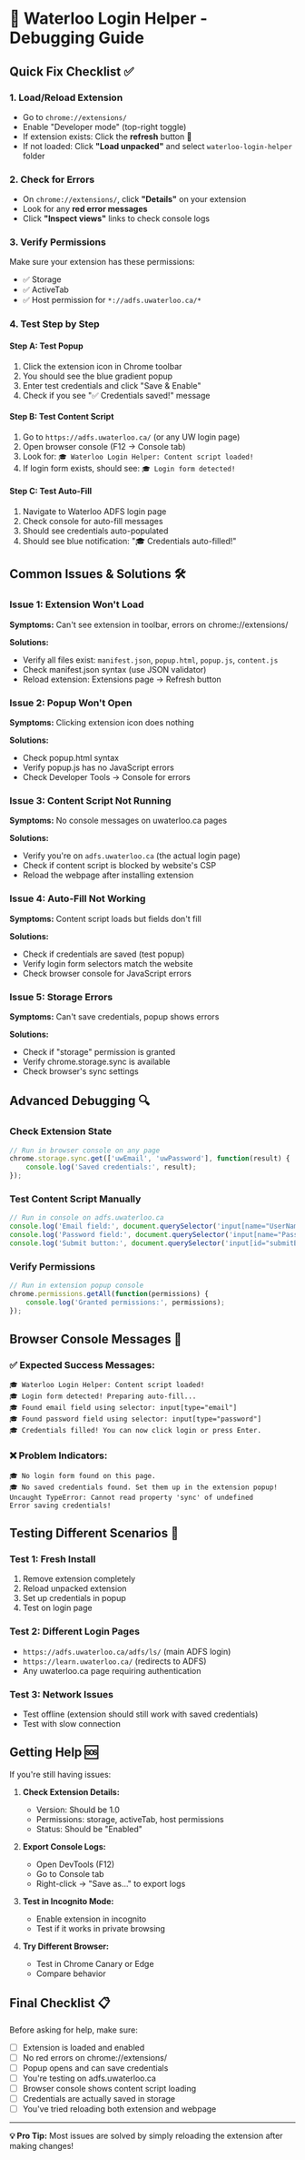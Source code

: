 # 🔧 Waterloo Login Helper - Debugging Guide

## Quick Fix Checklist ✅

### 1. **Load/Reload Extension**
- Go to `chrome://extensions/`
- Enable "Developer mode" (top-right toggle)
- If extension exists: Click the **refresh** button 🔄
- If not loaded: Click **"Load unpacked"** and select `waterloo-login-helper` folder

### 2. **Check for Errors**
- On `chrome://extensions/`, click **"Details"** on your extension
- Look for any **red error messages**
- Click **"Inspect views"** links to check console logs

### 3. **Verify Permissions**
Make sure your extension has these permissions:
- ✅ Storage
- ✅ ActiveTab  
- ✅ Host permission for `*://adfs.uwaterloo.ca/*`

### 4. **Test Step by Step**

#### Step A: Test Popup
1. Click the extension icon in Chrome toolbar
2. You should see the blue gradient popup
3. Enter test credentials and click "Save & Enable"
4. Check if you see "✅ Credentials saved!" message

#### Step B: Test Content Script
1. Go to `https://adfs.uwaterloo.ca/` (or any UW login page)
2. Open browser console (F12 → Console tab)
3. Look for: `🎓 Waterloo Login Helper: Content script loaded!`
4. If login form exists, should see: `🎓 Login form detected!`

#### Step C: Test Auto-Fill
1. Navigate to Waterloo ADFS login page
2. Check console for auto-fill messages
3. Should see credentials auto-populated
4. Should see blue notification: "🎓 Credentials auto-filled!"

## Common Issues & Solutions 🛠️

### Issue 1: Extension Won't Load
**Symptoms:** Can't see extension in toolbar, errors on chrome://extensions/

**Solutions:**
- Verify all files exist: `manifest.json`, `popup.html`, `popup.js`, `content.js`
- Check manifest.json syntax (use JSON validator)
- Reload extension: Extensions page → Refresh button

### Issue 2: Popup Won't Open
**Symptoms:** Clicking extension icon does nothing

**Solutions:**
- Check popup.html syntax
- Verify popup.js has no JavaScript errors
- Check Developer Tools → Console for errors

### Issue 3: Content Script Not Running
**Symptoms:** No console messages on uwaterloo.ca pages

**Solutions:**
- Verify you're on `adfs.uwaterloo.ca` (the actual login page)
- Check if content script is blocked by website's CSP
- Reload the webpage after installing extension

### Issue 4: Auto-Fill Not Working
**Symptoms:** Content script loads but fields don't fill

**Solutions:**
- Check if credentials are saved (test popup)
- Verify login form selectors match the website
- Check browser console for JavaScript errors

### Issue 5: Storage Errors
**Symptoms:** Can't save credentials, popup shows errors

**Solutions:**
- Check if "storage" permission is granted
- Verify chrome.storage.sync is available
- Check browser's sync settings

## Advanced Debugging 🔍

### Check Extension State
```javascript
// Run in browser console on any page
chrome.storage.sync.get(['uwEmail', 'uwPassword'], function(result) {
    console.log('Saved credentials:', result);
});
```

### Test Content Script Manually
```javascript
// Run in console on adfs.uwaterloo.ca
console.log('Email field:', document.querySelector('input[name="UserName"]'));
console.log('Password field:', document.querySelector('input[name="Password"]'));
console.log('Submit button:', document.querySelector('input[id="submitButton"]'));
```

### Verify Permissions
```javascript
// Run in extension popup console
chrome.permissions.getAll(function(permissions) {
    console.log('Granted permissions:', permissions);
});
```

## Browser Console Messages 📝

### ✅ Expected Success Messages:
```
🎓 Waterloo Login Helper: Content script loaded!
🎓 Login form detected! Preparing auto-fill...
🎓 Found email field using selector: input[type="email"]
🎓 Found password field using selector: input[type="password"]
🎓 Credentials filled! You can now click login or press Enter.
```

### ❌ Problem Indicators:
```
🎓 No login form found on this page.
🎓 No saved credentials found. Set them up in the extension popup!
Uncaught TypeError: Cannot read property 'sync' of undefined
Error saving credentials!
```

## Testing Different Scenarios 🧪

### Test 1: Fresh Install
1. Remove extension completely
2. Reload unpacked extension
3. Set up credentials in popup
4. Test on login page

### Test 2: Different Login Pages
- `https://adfs.uwaterloo.ca/adfs/ls/` (main ADFS login)
- `https://learn.uwaterloo.ca/` (redirects to ADFS)
- Any uwaterloo.ca page requiring authentication

### Test 3: Network Issues
- Test offline (extension should still work with saved credentials)
- Test with slow connection

## Getting Help 🆘

If you're still having issues:

1. **Check Extension Details:**
   - Version: Should be 1.0
   - Permissions: storage, activeTab, host permissions
   - Status: Should be "Enabled"

2. **Export Console Logs:**
   - Open DevTools (F12)
   - Go to Console tab
   - Right-click → "Save as..." to export logs

3. **Test in Incognito Mode:**
   - Enable extension in incognito
   - Test if it works in private browsing

4. **Try Different Browser:**
   - Test in Chrome Canary or Edge
   - Compare behavior

## Final Checklist 📋

Before asking for help, make sure:
- [ ] Extension is loaded and enabled
- [ ] No red errors on chrome://extensions/
- [ ] Popup opens and can save credentials
- [ ] You're testing on adfs.uwaterloo.ca
- [ ] Browser console shows content script loading
- [ ] Credentials are actually saved in storage
- [ ] You've tried reloading both extension and webpage

---

**💡 Pro Tip:** Most issues are solved by simply reloading the extension after making changes!

